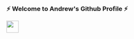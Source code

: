 ### ⚡️ Welcome to Andrew's Github Profile ⚡️

<img height="32" width="32" src="https://cdn.jsdelivr.net/npm/simple-icons@v6/icons/linkedin.svg" />
